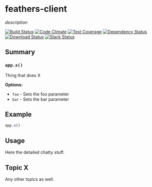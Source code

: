 # feathers-client
*description*

[![Build Status](https://travis-ci.org/feathersjs/feathers-client.png?branch=master)](https://travis-ci.org/feathersjs/feathers-client)
[![Code Climate](https://codeclimate.com/github/feathersjs/feathers-client/badges/gpa.svg)](https://codeclimate.com/github/feathersjs/feathers-client)
[![Test Coverage](https://codeclimate.com/github/feathersjs/feathers-client/badges/coverage.svg)](https://codeclimate.com/github/feathersjs/feathers-client/coverage)
[![Dependency Status](https://img.shields.io/david/feathersjs/feathers-client.svg?style=flat-square)](https://david-dm.org/feathersjs/feathers-client)
[![Download Status](https://img.shields.io/npm/dm/feathers-client.svg?style=flat-square)](https://www.npmjs.com/package/feathers-client)
[![Slack Status](http://slack.feathersjs.com/badge.svg)](http://slack.feathersjs.com)


## Summary

### `app.x()`

Thing that does X

__Options:__

- `foo` - Sets the foo parameter
- `bar` - Sets the bar parameter

## Example

```js
app.x()
```

## Usage

Here the detailed chatty stuff.

## Topic X

Any other topics as well.